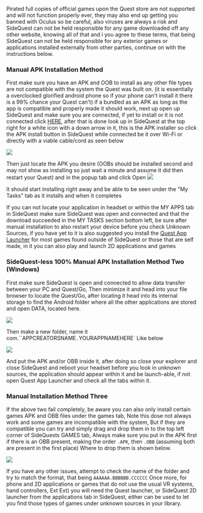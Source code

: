 Pirated full copies of official games upon the Quest store are not supported and will not function properly ever, they may also end up getting you banned with Oculus so be careful, also viruses are always a risk and SideQuest can not be held responsible for any game downloaded off any other website, knowing all of that and i you agree to these terms, that being SideQuest can not be held responsible for any exterior games or applications installed externally from other parties, continue on with the instructions below.


### Manual APK Installation Method
First make sure you have an APK and OOB to install as any other file types are not compatible with the system the Quest was built on. (it is essentially a overclocked glorified android phone so if your phone can't install it there is a 99% chance your Quest can't) if a bundled as an APK as long as the app is compatible and properly made it should work, next up open up SideQuest and make sure you are connected, if yet to install or it is not connected click [HERE]( https://github.com/the-expanse/SideQuest/wiki/I-am-having-issues-Connecting-,-what-do-i-do%3F#resetting-your-connection-and-connecting-to-wifi), after that is done look up in SideQuest at the top right for a white icon with a down arrow in it, this is the APK installer so click the APK install button in SideQuest while connected be it over Wi-Fi or directly with a viable cable/cord as seen below

![](https://cdn.discordapp.com/attachments/541467913857662995/636488576539820032/Screenshot_649.png)

Then just locate the APK you desire (OOBs should be installed second and may not show as installing so just wait a minute and assume it did then restart your Quest) and in the popup tab and click Open
![](https://cdn.discordapp.com/attachments/541467913857662995/636488572664414208/Screenshot_650.png)

It should start installing right away and be able to be seen under the "My Tasks" tab as it installs and when it completes

If you can not locate your application in headset or within the MY APPS tab in SideQuest make sure SideQuest was open and connected and that the download succeeded in the MY TASKS section bottom left, be sure after manual installation to also restart your device before you check Unknown Sources, if you have yet to it is also suggested you install the [Quest App Launcher](https://sidequestvr.com/#/app/199) for most games found outside of SideQuest or those that are self made, in it you can also play and launch 2D applications and games 

### SideQuest-less 100% Manual APK Installation Method Two (Windows)

First make sure SideQuest is open and connected to allow data transfer between your PC and Quest/Go, Then minimize it and head into your file browser to locate the Quest/Go, after locating it head into its internal storage to find the Android folder where all the other applications are stored and open DATA, located here.

![](https://cdn.discordapp.com/attachments/608376262347587595/610233472748879892/Screenshot_1187.png)

Then make a new folder, name it com.``APPCREATORSNAME`.`YOURAPPNAMEHERE` Like below

![](https://cdn.discordapp.com/attachments/608376262347587595/610234165950021700/Screenshot_1188.png)

And put the APK and/or OBB inside it, after doing so close your explorer and close SideQuest and reboot your headset before you look in unknown sources, the application should appear within it and be launch-able, if not open Quest App Launcher and check all the tabs within it.


### Manual Installation Method Three

If the above two fail completely, be aware you can also only install certain games APK and OBB files under the games tab,
Note this dose not always work and some games are incompatible with the system, But if they are compatible you can try and simply drag and drop them in to the top left corner of SideQuests GAMES tab, Always make sure you put in the APK first if there is an OBB present, making the order `.APK`, then `.OBB` (assuming both are present in the first place) Where to drop them is shown below.

![](https://cdn.discordapp.com/attachments/615234075778875453/622172166196297745/Screenshot_251.png)

If you have any other issues, attempt to check the name of the folder and try to match the format, that being `AAAAAA.BBBBBB.CCCCCC`
Once more, for phone and 2D applications or games that do not use the usual VR systems, hand controllers, Ext Ext) you will need the Quest launcher, or SideQuest 2D launcher from the applications tab in SideQuest, either can be used to let you find those types of games under unknown sources in your library.